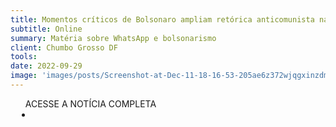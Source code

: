 ```yaml
---
title: Momentos críticos de Bolsonaro ampliam retórica anticomunista nas redes sociais
subtitle: Online
summary: Matéria sobre WhatsApp e bolsonarismo
client: Chumbo Grosso DF
tools: 
date: 2022-09-29
image: 'images/posts/Screenshot-at-Dec-11-18-16-53-205ae6z372wjqgxinzdmvc30o2vi1pqdwo0iru0az8mc.png'
---
```




<div class="post__share"><ul class="share__list list-reset">ACESSE A NOTÍCIA COMPLETA<li class="share__item" style="margin-left: 10px"><a class="share__link share__facebook" style="background: #fa5657" href="https://www.chumbogrossodf.com.br/2022/09/momentos-criticos-de-bolsonaro-ampliam-retorica-anticomunista-nas-redes-sociais/" title="Link" rel="nofollow"><i class="fa-solid fa-link"></i></a></li></ul></div>
<!-- <div class="gallery-box"><div class="gallery"><img src="/clipping/images/example-1.jpg" loading="lazy" alt="Project"><img src="/clipping/images/example-2.jpg" loading="lazy" alt="Project"></div><em>Gallery / <a href="https://www.freepik.com/" target="_blank">Freepic</a></em></div> -->
